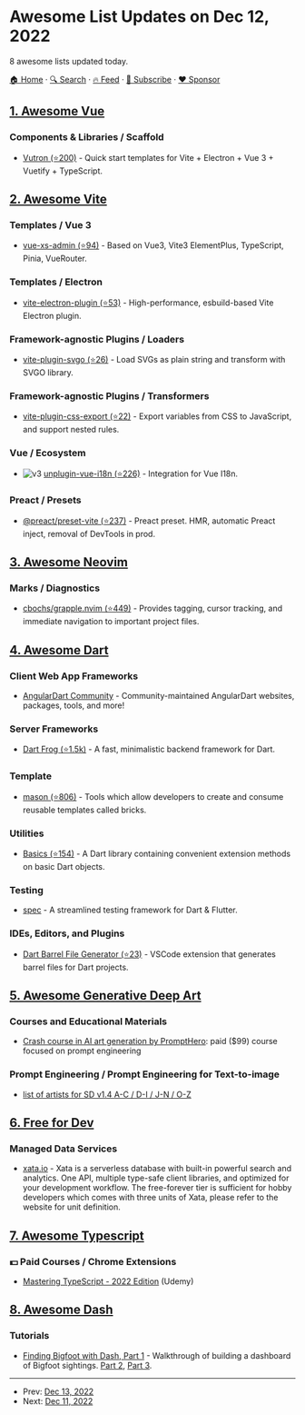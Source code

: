 # Awesome List Updates on Dec 12, 2022

8 awesome lists updated today.

[🏠 Home](/README.md) · [🔍 Search](https://www.trackawesomelist.com/search/) · [🔥 Feed](https://www.trackawesomelist.com/rss.xml) · [📮 Subscribe](https://trackawesomelist.us17.list-manage.com/subscribe?u=d2f0117aa829c83a63ec63c2f&id=36a103854c) · [❤️  Sponsor](https://github.com/sponsors/theowenyoung)



## [1. Awesome Vue](/content/vuejs/awesome-vue/README.md)

### Components & Libraries / Scaffold

*   [Vutron (⭐200)](https://github.com/jooy2/vutron) - Quick start templates for Vite + Electron + Vue 3 + Vuetify + TypeScript.

## [2. Awesome Vite](/content/vitejs/awesome-vite/README.md)

### Templates / Vue 3

*   [vue-xs-admin (⭐94)](https://github.com/jsxiaosi/vue-xs-admin) - Based on Vue3, Vite3 ElementPlus, TypeScript, Pinia, VueRouter.

### Templates / Electron

*   [vite-electron-plugin (⭐53)](https://github.com/electron-vite/vite-electron-plugin) - High-performance, esbuild-based Vite Electron plugin.

### Framework-agnostic Plugins / Loaders

*   [vite-plugin-svgo (⭐26)](https://github.com/r3dDoX/vite-plugin-svgo) - Load SVGs as plain string and transform with SVGO library.

### Framework-agnostic Plugins / Transformers

*   [vite-plugin-css-export (⭐22)](https://github.com/shixuanhong/vite-plugin-css-export) - Export variables from CSS to JavaScript, and support nested rules.

### Vue / Ecosystem

*   ![v3](https://img.shields.io/badge/-v3-35495e) [unplugin-vue-i18n (⭐226)](https://github.com/intlify/bundle-tools/tree/main/packages/unplugin-vue-i18n) - Integration for Vue I18n.

### Preact / Presets

*   [@preact/preset-vite (⭐237)](https://github.com/preactjs/preset-vite) - Preact preset. HMR, automatic Preact inject, removal of DevTools in prod.

## [3. Awesome Neovim](/content/rockerBOO/awesome-neovim/README.md)

### Marks / Diagnostics

*   [cbochs/grapple.nvim (⭐449)](https://github.com/cbochs/grapple.nvim) - Provides tagging, cursor tracking, and immediate navigation to important project files.

## [4. Awesome Dart](/content/yissachar/awesome-dart/README.md)

### Client Web App Frameworks

*   [AngularDart Community](https://github.com/angulardart-community) - Community-maintained AngularDart websites, packages, tools, and more!

### Server Frameworks

*   [Dart Frog (⭐1.5k)](https://github.com/VeryGoodOpenSource/dart_frog) -  A fast, minimalistic backend framework for Dart.

### Template

*   [mason (⭐806)](https://github.com/felangel/mason) - Tools which allow developers to create and consume reusable templates called bricks.

### Utilities

*   [Basics (⭐154)](https://github.com/google/dart-basics) -  A Dart library containing convenient extension methods on basic Dart objects.

### Testing

*   [spec](https://pub.dev/packages/spec) - A streamlined testing framework for Dart & Flutter.

### IDEs, Editors, and Plugins

*   [Dart Barrel File Generator (⭐23)](https://github.com/mikededo/dartBarrelFileGenerator) - VSCode extension that generates barrel files for Dart projects.

## [5. Awesome Generative Deep Art](/content/filipecalegario/awesome-generative-deep-art/README.md)

### Courses and Educational Materials

*   [Crash course in AI art generation by PromptHero](https://prompthero.com/academy): paid ($99) course focused on prompt engineering

### Prompt Engineering / Prompt Engineering for Text-to-image

*   [list of artists for SD v1.4 A-C / D-I / J-N / O-Z](https://rentry.org/artists_sd-v1-4)

## [6. Free for Dev](/content/ripienaar/free-for-dev/README.md)

### Managed Data Services

*   [xata.io](https://xata.io) - Xata is a serverless database with built-in powerful search and analytics. One API, multiple type-safe client libraries, and optimized for your development workflow. The free-forever tier is sufficient for hobby developers which comes with three units of Xata, please refer to the website for unit definition.

## [7. Awesome Typescript](/content/dzharii/awesome-typescript/README.md)

### :dollar: Paid Courses / Chrome Extensions

*   [Mastering TypeScript - 2022 Edition](https://www.udemy.com/course/learn-typescript/) (Udemy)

## [8. Awesome Dash](/content/ucg8j/awesome-dash/README.md)

### Tutorials

*   [Finding Bigfoot with Dash, Part 1](https://timothyrenner.github.io/posts/bigfoot-with-dash-part-1/) - Walkthrough of building a dashboard of Bigfoot sightings. [Part 2](https://timothyrenner.github.io/posts/bigfoot-with-dash-part-2), [Part 3](https://timothyrenner.github.io/posts/bigfoot-with-dash-part-3/).

---

- Prev: [Dec 13, 2022](/content/2022/12/13/README.md)
- Next: [Dec 11, 2022](/content/2022/12/11/README.md)